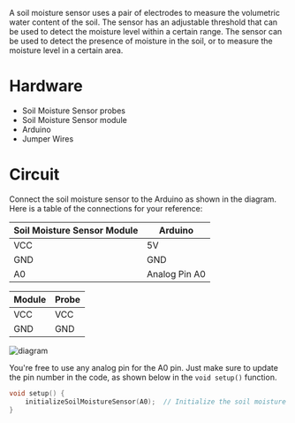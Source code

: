A soil moisture sensor uses a pair of electrodes to measure the volumetric water content of the soil. The sensor has an adjustable threshold that can be used to detect the moisture level within a certain range. The sensor can be used to detect the presence of moisture in the soil, or to measure the moisture level in a certain area.

# Hardware
- Soil Moisture Sensor probes
- Soil Moisture Sensor module
- Arduino
- Jumper Wires

# Circuit
Connect the soil moisture sensor to the Arduino as shown in the diagram. Here is a table of the connections for your reference:

| Soil Moisture Sensor Module | Arduino |
| --- | --- |
| VCC | 5V |
| GND | GND |
| A0 | Analog Pin A0 |

| Module | Probe |
| --- | --- |
| VCC | VCC |
| GND | GND |

![diagram](diagram.png)

You're free to use any analog pin for the A0 pin. Just make sure to update the pin number in the code, as shown below in the `void setup()` function.

```cpp
void setup() {
    initializeSoilMoistureSensor(A0);  // Initialize the soil moisture sensor on analog pin A0
}
```